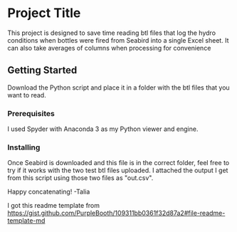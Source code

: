 # Project Title

This project is designed to save time reading btl files that log the hydro conditions when bottles were fired from Seabird into a single Excel sheet. It can also take averages of columns when processing for convenience

## Getting Started

Download the Python script and place it in a folder with the btl files that you want to read.

### Prerequisites

I used Spyder with Anaconda 3 as my Python viewer and engine.

### Installing

Once Seabird is downloaded and this file is in the correct folder, feel free to try if it works with the two test btl files uploaded.
I attached the output I get from this script using those two files as "out.csv".


Happy concatenating!
-Talia


I got this readme template from https://gist.github.com/PurpleBooth/109311bb0361f32d87a2#file-readme-template-md




